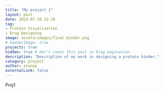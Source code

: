 ```yaml
---
title: "My project 1"
layout: post
date: 2023-07-10 22:10
tag: 
- Protein Visualization
- Drug Designing
image: assets/images/final_binder.png
# headerImage: true
projects: true
hidden: true # don't count this post in blog pagination
description: "Description of my work in designing a protein binder."
category: project
author: arunaa
externalLink: false
---
```


<!-- ![Protein Binder](/assets/images/final_binder.png) -->

Proj1
